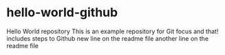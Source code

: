 # hello-world-github
Hello World repository 
This is an example repository for  Git 
focus and that!
includes steps to Github
new line on the readme file
another line on the readme file

